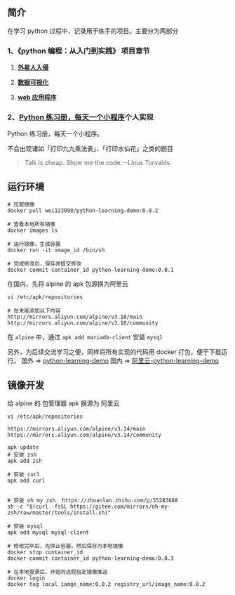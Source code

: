 <!-- @format -->

## 简介

在学习 python 过程中，记录用于练手的项目。主要分为两部分

### **1、《python 编程：从入门到实践》 项目章节**

1. **[ 外星人入侵](./python_crash_course/python_crash_course_1/readme.md)**

2. **[数据可视化](./python_crash_course/python_crash_course_2/readme.md)**

3. **[web 应用程序](./python_crash_course/python_crash_course_3/readme.md)**

### **2、[Python 练习册，每天一个小程序][pythond-examples]个人实现**

Python 练习册，每天一个小程序。

不会出现诸如「打印九九乘法表」、「打印水仙花」之类的题目

> Talk is cheap. Show me the code.--Linus Torvalds

## 运行环境

```shell
# 拉取镜像
docker pull wei123098/python-learning-demo:0.0.2

# 查看本地所有镜像
docker images ls

# 运行镜像，生成容器
docker run -it image_id /bin/sh

# 完成修改后，保存并提交修改
docker commit container_id python-learning-demo:0.0.1
```

在国内，先将 alpine 的 apk 包源换为阿里云

```shell
vi /etc/apk/repositories

# 在末尾添加以下内容
http://mirrors.aliyun.com/alpine/v3.18/main
http://mirrors.aliyun.com/alpine/v3.18/community

```

在 `alpine` 中，通过 `apk add mariadb-client` 安装 `mysql`

另外，为后续交流学习之便，同样将所有实现的代码用 docker 打包，便于下载运行。
国外 => [python-learning-demo](https://hub.docker.com/repository/docker/wei123098/python-learning-demo)
国内 => [阿里云-python-learning-demo](https://registry.cn-hangzhou.aliyuncs.com/python-learning-demo/python-learning-demo)

[pythond-examples]: https://github.com/Yixiaohan/show-me-the-code
[q0]: ./python_showmethecode/demo00/readme.md
[q1]: ./python_showmethecode/demo01/readme.md
[q2]: ./python_showmethecode/demo02/readme.md

## 镜像开发

给 alpine 的 包管理器 apk 换源为 阿里云

```shell
vi /etc/apk/repositories

https://mirrors.aliyun.com/alpine/v3.14/main
https://mirrors.aliyun.com/alpine/v3.14/community

apk update
# 安装 zsh
apk add zsh

# 安装 curl
apk add curl


# 安装 oh my zsh  https://zhuanlan.zhihu.com/p/35283688
sh -c "$(curl -fsSL https://gitee.com/mirrors/oh-my-zsh/raw/master/tools/install.sh)"

# 安装 mysql
apk add mysql mysql-client

# 修改完毕后，先停止容器，然后保存为本地镜像
docker stop container_id
docker commit container_id python-learning-demo:0.0.3

# 在本地登录后，开始向远程指定镜像推送
docker login
docker tag local_iamge_name:0.0.2 registry_url/image_name:0.0.2

```
